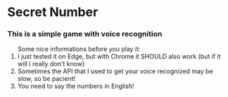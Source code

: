 <h1>Secret Number</h1>
<h3>This is a simple game with voice recognition</h3>
<ol>Some nice informations before you play it:
    <li>I just tested it on Edge, but with Chrome it SHOULD also work (but if it will I really don't know)</li>
    <li>Sometimes the API that I used to get your voice recognized may be slow, so be pacient!</li>
    <li>You need to say the numbers in English!</li>
</ol>
